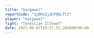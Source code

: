 ```yaml
---
title: "Gargawel"
reportCode: "3yBH12jdCP9bLTYJ"
player: "Gargawel"
fight: "Terestian Illhoof"
date: 2021-06-07T18:57:55.202000+00:00
---
```

